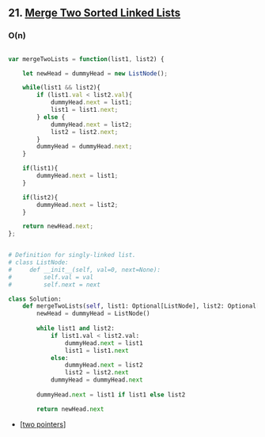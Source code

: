 ## 21. [Merge Two Sorted Linked Lists](https://leetcode.com/problems/merge-two-sorted-lists/description/)

### O(n)


```js 

var mergeTwoLists = function(list1, list2) {

    let newHead = dummyHead = new ListNode(); 

    while(list1 && list2){
        if (list1.val < list2.val){
            dummyHead.next = list1;
            list1 = list1.next;
        } else {
            dummyHead.next = list2;
            list2 = list2.next;
        }
        dummyHead = dummyHead.next;
    }  

    if(list1){
        dummyHead.next = list1;
    }

    if(list2){
        dummyHead.next = list2;
    }    

    return newHead.next;
};

```



```python

# Definition for singly-linked list.
# class ListNode:
#     def __init__(self, val=0, next=None):
#         self.val = val
#         self.next = next

class Solution:
    def mergeTwoLists(self, list1: Optional[ListNode], list2: Optional[ListNode]) -> Optional[ListNode]:
        newHead = dummyHead = ListNode()
        
        while list1 and list2:
            if list1.val < list2.val:
                dummyHead.next = list1
                list1 = list1.next
            else:
                dummyHead.next = list2
                list2 = list2.next
            dummyHead = dummyHead.next
        
        dummyHead.next = list1 if list1 else list2 

        return newHead.next
```

- [[two pointers]]


[//begin]: # "Autogenerated link references for markdown compatibility"
[two pointers]: <../../../patterns/two pointers> "two pointers"
[//end]: # "Autogenerated link references"